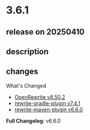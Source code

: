 # 3.6.1

## release on 20250410

## description

## changes

What's Changed

* <a href="https://github.com/openrewrite/rewrite/releases/tag/v8.50.2">OpenRewrite v8.50.2</a>
* <a href="https://github.com/openrewrite/rewrite-gradle-plugin/releases/tag/v7.4.1">rewrite-gradle-plugin v7.4.1</a>
* <a href="https://github.com/openrewrite/rewrite-maven-plugin/releases/tag/v6.6.0">rewrite-maven-plugin v6.6.0</a>

<strong>Full Changelog</strong>: v6.6.0

